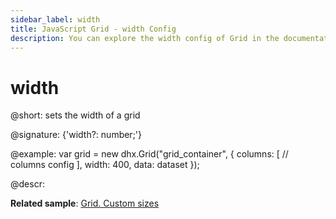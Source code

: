 ```yaml
---
sidebar_label: width
title: JavaScript Grid - width Config 
description: You can explore the width config of Grid in the documentation of the DHTMLX JavaScript UI library. Browse developer guides and API reference, try out code examples and live demos, and download a free 30-day evaluation version of DHTMLX Suite 7.
---
```


# width

@short: sets the width of a grid

@signature: {'width?: number;'}

@example:
var grid = new dhx.Grid("grid_container", {
	columns: [
		// columns config
	],
	width: 400, 
	data: dataset
});

@descr:

**Related sample**: [Grid. Custom sizes](https://snippet.dhtmlx.com/ffxj6se0)

[comment]: # (@related: grid/initialization.md#initialize-grid grid/configuration.md#widthheight)
